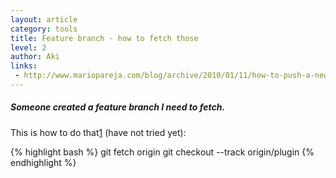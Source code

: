 ```yaml
---
layout: article
category: tools
title: Feature branch - how to fetch those
level: 2
author: Aki
links: 
 - http://www.mariopareja.com/blog/archive/2010/01/11/how-to-push-a-new-local-branch-to-a-remote.aspx
---
```



##### Someone created a feature branch I need to fetch. 

This is how to do that[1](#link_1) (have not tried yet):

{% highlight bash %}
git fetch origin
git checkout --track origin/plugin
{% endhighlight %}
